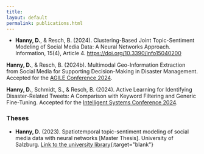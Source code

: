 ```yaml
---
title: 
layout: default
permalink: publications.html
---
```


- **Hanny, D.**, & Resch, B. (2024). Clustering-Based Joint Topic-Sentiment Modeling of Social Media Data: A Neural Networks Approach. Information, 15(4), Article 4. https://doi.org/10.3390/info15040200

**Hanny, D.**, & Resch, B. (2024b). Multimodal Geo-Information Extraction from Social Media for Supporting Decision-Making in Disaster Management. Accepted for the [AGILE Conference 2024](https://agile-gi.eu/).

**Hanny, D.**, Schmidt, S., & Resch, B. (2024). Active Learning for Identifying Disaster-Related Tweets: A Comparison with Keyword Filtering and Generic Fine-Tuning. Accepted for the [Intelligent Systems Conference 2024](https://saiconference.com/IntelliSys).


### Theses
- **Hanny, D.** (2023). Spatiotemporal topic-sentiment modeling of social media data with neural networks [Master Thesis]. University of Salzburg. [Link to the university library](https://ubsearch.sbg.ac.at/permalink/f/16hc907/USB_alma21270627650003341){:target="blank"}